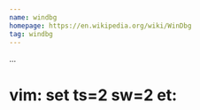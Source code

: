 ```yaml
---
name: windbg
homepage: https://en.wikipedia.org/wiki/WinDbg
tag: windbg
---
```

...
# vim: set ts=2 sw=2 et:
